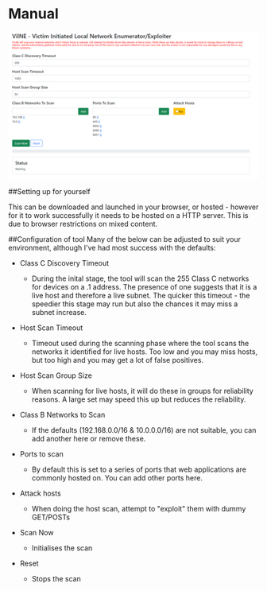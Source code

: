 # Manual

![Overview](/images/V-1.0-Overview.png)

##Setting up for yourself

This can be downloaded and launched in your browser, or hosted - however for it to work successfully it needs to be hosted on a HTTP server. This is due to browser restrictions on mixed content.


##Configuration of tool
Many of the below can be adjusted to suit your environment, although I've had most success with the defaults:

* Class C Discovery Timeout
    * During the inital stage, the tool will scan the 255 Class C networks for devices on a .1 address. The presence of one suggests that it is a live host and therefore a live subnet. The quicker this timeout - the speedier this stage may run but also the chances it may miss a subnet increase.

* Host Scan Timeout
  * Timeout used during the scanning phase where the tool scans the networks it identified for live hosts. Too low and you may miss hosts, but too high and you may get a lot of false positives.

* Host Scan Group Size
  *  When scanning for live hosts, it will do these in groups for reliability reasons. A large set may speed this up but reduces the reliability.

* Class B Networks to Scan
  * If the defaults (192.168.0.0/16 & 10.0.0.0/16) are not suitable, you can add another here or remove these.

* Ports to scan
  * By default this is set to a series of ports that web applications are commonly hosted on. You can add other ports here. 

* Attack hosts
  * When doing the host scan, attempt to "exploit" them with dummy GET/POSTs

* Scan Now
  * Initialises the scan

* Reset
  * Stops the scan 
